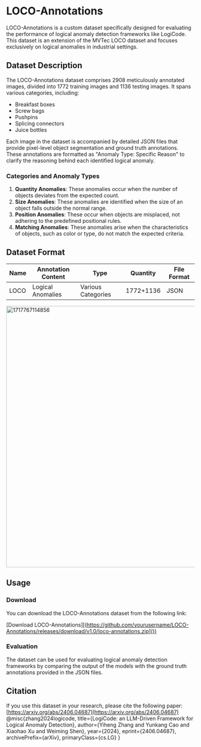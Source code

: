 # LOCO-Annotations

LOCO-Annotations is a custom dataset specifically designed for evaluating the performance of logical anomaly detection frameworks like LogiCode. This dataset is an extension of the MVTec LOCO dataset and focuses exclusively on logical anomalies in industrial settings.

## Dataset Description

The LOCO-Annotations dataset comprises 2908 meticulously annotated images, divided into 1772 training images and 1136 testing images. It spans various categories, including:
- Breakfast boxes
- Screw bags
- Pushpins
- Splicing connectors
- Juice bottles

Each image in the dataset is accompanied by detailed JSON files that provide pixel-level object segmentation and ground truth annotations. These annotations are formatted as "Anomaly Type: Specific Reason" to clarify the reasoning behind each identified logical anomaly.

### Categories and Anomaly Types

1. **Quantity Anomalies**: These anomalies occur when the number of objects deviates from the expected count.
2. **Size Anomalies**: These anomalies are identified when the size of an object falls outside the normal range.
3. **Position Anomalies**: These occur when objects are misplaced, not adhering to the predefined positional rules.
4. **Matching Anomalies**: These anomalies arise when the characteristics of objects, such as color or type, do not match the expected criteria.

## Dataset Format

| Name  | Annotation Content  | Type               | Quantity |File Format |
|-------|----------------------|--------------------|----------|-------------|
| LOCO  | Logical Anomalies    | Various Categories | 1772+1136| JSON        |

<img width="698" alt="1717767114856" src="https://github.com/22strongestme/LOCO-Annotations/assets/55016895/d89eb8bf-6206-445d-bb72-039cd68bad7f">

## Usage

### Download

You can download the LOCO-Annotations dataset from the following link:

[Download LOCO-Annotations][([https://github.com/yourusername/LOCO-Annotations/releases/download/v1.0/loco-annotations.zip]())](https://drive.google.com/file/d/1LjsX6bmpC1IIipQSlcq1RwfNC78R0iU-/view?usp=drive_link)

### Evaluation

The dataset can be used for evaluating logical anomaly detection frameworks by comparing the output of the models with the ground truth annotations provided in the JSON files.


## Citation

If you use this dataset in your research, please cite the following paper:
[https://arxiv.org/abs/2406.04687](https://arxiv.org/abs/2406.04687)
@misc{zhang2024logicode,
      title={LogiCode: an LLM-Driven Framework for Logical Anomaly Detection}, 
      author={Yiheng Zhang and Yunkang Cao and Xiaohao Xu and Weiming Shen},
      year={2024},
      eprint={2406.04687},
      archivePrefix={arXiv},
      primaryClass={cs.LG}
}

